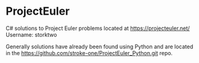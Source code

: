 # ProjectEuler
C# solutions to Project Euler problems located at https://projecteuler.net/
Username: storktwo

Generally solutions have already been found using Python and are located in the https://github.com/stroke-one/ProjectEuler_Python.git repo.
